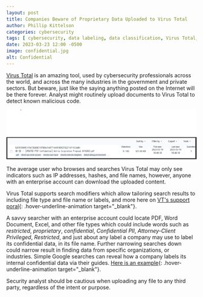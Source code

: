 ```yaml
---
layout: post
title: Companies Beware of Proprietary Data Uploaded to Virus Total
author: Phillip Kittelson
categories: cybersecurity
tags: [ cybersecurity, data labeling, data classification, Virus Total, proprietary  ]
date: 2023-03-23 12:00 -0500
image: confidential.jpg
alt: Confidential
---
```

[Virus Total](https://www.virustotal.com) is an amazing tool, used by cybersecurity professionals across the world, and across the many industries in the government and private sectors. But beware, just like the saying anything posted on the Internet will be there forever. Analyst might routinely upload documents to Virus Total to detect known malicious code.

![VTImage](./assets/images/VTResults.png)

The average user who browses and searches Virus Total may only see indicators such as IP addresses, hashes, and file names, however, anyone with an enterprise account can download the uploaded content.

Virus Total supports search modifiers which allow tailoring search results to including file type and file name or labels, and more here on [VT's support poral](https://support.virustotal.com/hc/en-us/articles/360001385897-File-search-modifiers){: .hover-underline-animation target="_blank"}.

A savvy searcher with an enterprise account could locate PDF, Word Document, Excel, and other file types which could include words such as _restricted_, _proprietary_, _confidential_, _Confidential PII_, _Attorney-Client Privileged_, _Restricted_, and just about any label a company may use to label its confidential data, in its file name. Further narrowing searches down could narrow result in finding data from specific organizations, or industries. Simple Google searches can reveal how a company labels its internal confidential data via their guides. [Here is an example](https://www.premera.com/documents/030658.pdf){: .hover-underline-animation target="_blank"}.

Security analyst should be cautious when uploading any file to any third party, regardless of the intent or purpose.
